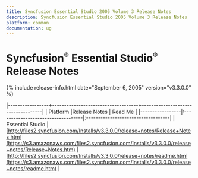 ```yaml
---
title: Syncfusion Essential Studio 2005 Volume 3 Release Notes  
description: Syncfusion Essential Studio 2005 Volume 3 Release Notes  
platform: common
documentation: ug
---
```


# Syncfusion<sup style="font-size:70%">&reg;</sup>   Essential Studio<sup style="font-size:70%">&reg;</sup> Release Notes  

{% include release-info.html date="September 6, 2005"  version="v3.3.0.0" %} 

|-----------------+------------------------------------+------------------------------------|
|   Platform      |Release Notes                       | Read Me                            |
|-----------------|:-----------------------------------|:-----------------------------------|
| Essential Studio  | [http://files2.syncfusion.com/Installs/v3.3.0.0/release+notes/Release+Notes.htm](https://s3.amazonaws.com/files2.syncfusion.com/Installs/v3.3.0.0/release+notes/Release+Notes.htm) | [http://files2.syncfusion.com/Installs/v3.3.0.0/release+notes/readme.htm](https://s3.amazonaws.com/files2.syncfusion.com/Installs/v3.3.0.0/release+notes/readme.htm) |



